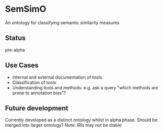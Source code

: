 # SemSimO

An ontology for classifying semantic similarity measures

## Status

pre-alpha

## Use Cases

 * Internal and external documentation of tools
 * Classification of tools
 * Understanding tools and methods: e.g. ask a query "which methods are prone to annotation bias"?

## Future development

Currently developed as a distinct ontology whilst in alpha
phase. Should be merged into larger ontology? Note: IRIs may not be
stable
